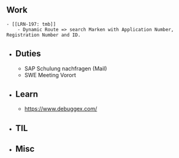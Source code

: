 ## Work
	- [[LRN-197: tmb]]
		- Dynamic Route => search Marken with Application Number, Registration Number and ID.
- ## Duties
	- SAP Schulung nachfragen (Mail)
	- SWE Meeting Vorort
- ## Learn
	- https://www.debuggex.com/
- ## TIL
- ## Misc